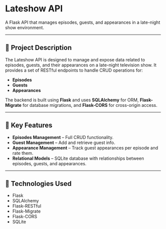 # Lateshow API

A Flask API that manages episodes, guests, and appearances in a late-night show environment.

---

## 📖 Project Description

The Lateshow API is designed to manage and expose data related to episodes, guests, and their appearances on a late-night television show. It provides a set of RESTful endpoints to handle CRUD operations for:

- **Episodes**
- **Guests**
- **Appearances**

The backend is built using **Flask** and uses **SQLAlchemy** for ORM, **Flask-Migrate** for database migrations, and **Flask-CORS** for cross-origin access.

---

## 🚀 Key Features

- **Episodes Management** – Full CRUD functionality.
- **Guest Management** – Add and retrieve guest info.
- **Appearance Management** – Track guest appearances per episode and rate them.
- **Relational Models** – SQLite database with relationships between episodes, guests, and appearances.

---

## 🔧 Technologies Used

- Flask
- SQLAlchemy
- Flask-RESTful
- Flask-Migrate
- Flask-CORS
- SQLite

